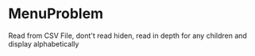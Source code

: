 # MenuProblem
Read from CSV File, dont't read hiden, read in depth for any children and display alphabetically
